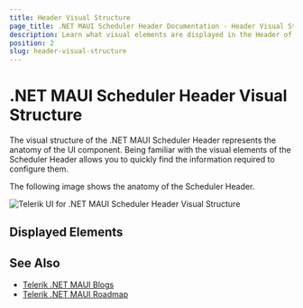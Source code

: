 ```yaml
---
title: Header Visual Structure
page_title: .NET MAUI Scheduler Header Documentation - Header Visual Structure
description: Learn what visual elements are displayed in the Header of the Telerik UI for .NET MAUI Scheduler , and see how these elements build the visual structure of header.
position: 2
slug: header-visual-structure
---
```


# .NET MAUI Scheduler Header Visual Structure

The visual structure of the .NET MAUI Scheduler Header represents the anatomy of the UI component. Being familiar with the visual elements of the Scheduler Header allows you to quickly find the information required to configure them.

The following image shows the anatomy of the Scheduler Header.

![Telerik UI for .NET MAUI Scheduler Header Visual Structure](images/)

## Displayed Elements





## See Also

- [Telerik .NET MAUI Blogs](https://www.telerik.com/blogs/mobile-net-maui)
- [Telerik .NET MAUI Roadmap](https://www.telerik.com/support/whats-new/maui-ui/roadmap)